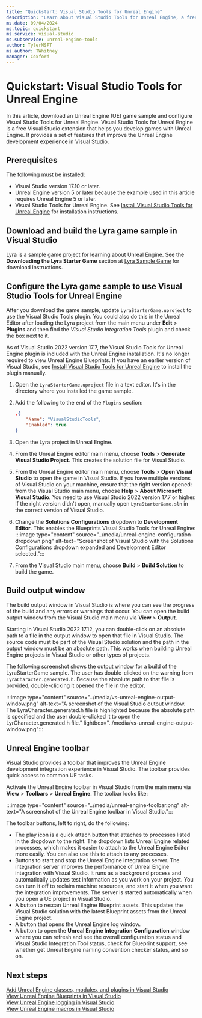 ```yaml
---
title: "Quickstart: Visual Studio Tools for Unreal Engine"
description: "Learn about Visual Studio Tools for Unreal Engine, a free Visual Studio extension that helps you develop games with Unreal Engine"
ms.date: 09/04/2024
ms.topic: quickstart
ms.service: visual-studio
ms.subservice: unreal-engine-tools
author: TylerMSFT
ms.author: TWhitney
manager: Coxford
---
```


# Quickstart: Visual Studio Tools for Unreal Engine

In this article, download an Unreal Engine (UE) game sample and configure Visual Studio Tools for Unreal Engine. Visual Studio Tools for Unreal Engine is a free Visual Studio extension that helps you develop games with Unreal Engine. It provides a set of features that improve the Unreal Engine development experience in Visual Studio.

## Prerequisites

The following must be installed:

- Visual Studio version 17.10 or later.
- Unreal Engine version 5 or later because the example used in this article requires Unreal Engine 5 or later.
- Visual Studio Tools for Unreal Engine. See [Install Visual Studio Tools for Unreal Engine](vs-tools-unreal-install.md) for installation instructions.

## Download and build the Lyra game sample in Visual Studio

Lyra is a sample game project for learning about Unreal Engine. See the **Downloading the Lyra Starter Game** section at [Lyra Sample Game](https://docs.unrealengine.com/5.0/lyra-sample-game-in-unreal-engine/) for download instructions.

## Configure the Lyra game sample to use Visual Studio Tools for Unreal Engine

After you download the game sample, update `LyraStarterGame.uproject` to use the Visual Studio Tools plugin. You could also do this in the Unreal Editor after loading the Lyra project from the main menu under **Edit** > **Plugins** and then find the *Visual Studio Integration Tools* plugin and check the box next to it.

As of Visual Studio 2022 version 17.7, the Visual Studio Tools for Unreal Engine plugin is included with the Unreal Engine installation. It's no longer required to view Unreal Engine Blueprints. If you have an earlier version of Visual Studio, see [Install Visual Studio Tools for Unreal Engine](vs-tools-unreal-install.md) to install the plugin manually.

1. Open the `LyraStarterGame.uproject` file in a text editor. It's in the directory where you installed the game sample.
1. Add the following to the end of the `Plugins` section:

    ```json
    ,{
        "Name": "VisualStudioTools",
        "Enabled": true
    }
    ```

1. Open the Lyra project in Unreal Engine.
1. From the Unreal Engine editor main menu, choose **Tools** > **Generate Visual Studio Project**. This creates the solution file for Visual Studio.
1. From the Unreal Engine editor main menu, choose **Tools** > **Open Visual Studio** to open the game in Visual Studio. If you have multiple versions of Visual Studio on your machine, ensure that the right version opened: from the Visual Studio main menu, choose **Help** > **About Microsoft Visual Studio**. You need to use Visual Studio 2022 version 17.7 or higher. If the right version didn't open, manually open `LyraStarterGame.sln` in the correct version of Visual Studio.
1. Change the **Solutions Configurations** dropdown to **Development Editor**. This enables the Blueprints Visual Studio Tools for Unreal Engine:
    :::image type="content" source="../media/unreal-engine-configuration-dropdown.png" alt-text="Screenshot of Visual Studio with the Solutions Configurations dropdown expanded and Development Editor selected.":::
1. From the Visual Studio main menu, choose **Build** > **Build Solution** to build the game.

## Build output window

The build output window in Visual Studio is where you can see the progress of the build and any errors or warnings that occur. You can open the build output window from the Visual Studio main menu via **View** > **Output**.

Starting in Visual Studio 2022 17.12, you can double-click on an absolute path to a file in the output window to open that file in Visual Studio. The source code must be part of the Visual Studio solution and the path in the output window must be an absolute path. This works when building Unreal Engine projects in Visual Studio or other types of projects.

The following screenshot shows the output window for a build of the LyraStarterGame sample. The user has double-clicked on the warning from `LyraCharacter.generated.h`. Because the absolute path to that file is provided, double-clicking it opened the file in the editor.

:::image type="content" source="../media/vs-unreal-engine-output-window.png" alt-text="A screenshot of the Visual Studio output window. The LyraCharacter.generated.h file is highlighted because the absolute path is specified and the user double-clicked it to open the LyrCharacter.generated.h file." lightbox="../media/vs-unreal-engine-output-window.png":::

## Unreal Engine toolbar

Visual Studio provides a toolbar that improves the Unreal Engine development integration experience in Visual Studio. The toolbar provides quick access to common UE tasks.

Activate the Unreal Engine toolbar in Visual Studio from the main menu via **View** > **Toolbars** > **Unreal Engine**. The toolbar looks like:

:::image type="content" source="../media/unreal-engine-toolbar.png" alt-text="A screenshot of the Unreal Engine toolbar in Visual Studio.":::

The toolbar buttons, left to right, do the following:

- The play icon is a quick attach button that attaches to processes listed in the dropdown to the right. The dropdown lists Unreal Engine related processes, which makes it easier to attach to the Unreal Engine Editor more easily. You can also use this to attach to any processes.
- Buttons to start and stop the Unreal Engine integration server. The integration server improves the performance of Unreal Engine integration with Visual Studio. It runs as a background process and automatically updates test information as you work on your project. You can turn it off to reclaim machine resources, and start it when you want the integration improvements. The server is started automatically when you open a UE project in Visual Studio.
- A button to rescan Unreal Engine Blueprint assets. This updates the Visual Studio solution with the latest Blueprint assets from the Unreal Engine project.
- A button that opens the Unreal Engine log window.
- A button to open the **Unreal Engine Integration Configuration** window where you can refresh and see the overall configuration status and Visual Studio Integration Tool status, check for Blueprint support, see whether get Unreal Engine naming convention checker status, and so on.

## Next steps

[Add Unreal Engine classes, modules, and plugins in Visual Studio](vs-tools-unreal-add-class-module-plugin.md)\
[View Unreal Engine Blueprints in Visual Studio](vs-tools-unreal-view-blueprints.md)\
[View Unreal Engine logging in Visual Studio](vs-tools-unreal-logging.md)\
[View Unreal Engine macros in Visual Studio](vs-tools-unreal-view-macros.md)
